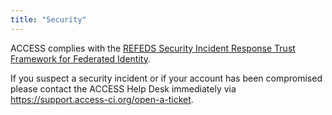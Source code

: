 ```yaml
---
title: "Security"
---
```


ACCESS complies with the [REFEDS Security Incident Response Trust Framework for Federated Identity](https://refeds.org/sirtfi).

If you suspect a security incident or if your account has been compromised please contact the ACCESS Help Desk immediately via <https://support.access-ci.org/open-a-ticket>.
